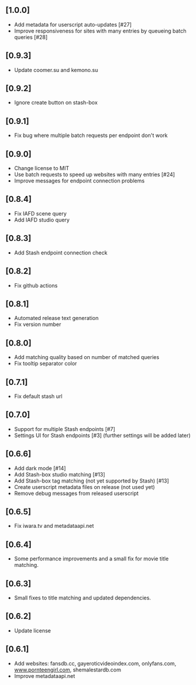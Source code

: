 
## [1.0.0]

- Add metadata for userscript auto-updates [#27]
- Improve responsiveness for sites with many entries by queueing batch queries [#28]

## [0.9.3]

- Update coomer.su and kemono.su

## [0.9.2]

- Ignore create button on stash-box

## [0.9.1]

- Fix bug where multiple batch requests per endpoint don't work

## [0.9.0]

- Change license to MIT
- Use batch requests to speed up websites with many entries [#24]
- Improve messages for endpoint connection problems

## [0.8.4]

- Fix IAFD scene query
- Add IAFD studio query

## [0.8.3]

- Add Stash endpoint connection check

## [0.8.2]

- Fix github actions

## [0.8.1]

- Automated release text generation
- Fix version number

## [0.8.0]

- Add matching quality based on number of matched queries
- Fix tooltip separator color

## [0.7.1]

- Fix default stash url

## [0.7.0]

- Support for multiple Stash endpoints [#7]
- Settings UI for Stash endpoints [#3] (further settings will be added later)

## [0.6.6]

- Add dark mode [#14]
- Add Stash-box studio matching [#13]
- Add Stash-box tag matching (not yet supported by Stash) [#13]
- Create userscript metadata files on release (not used yet)
- Remove debug messages from released userscript

## [0.6.5]

- Fix iwara.tv and metadataapi.net

## [0.6.4]

- Some performance improvements and a small fix for movie title matching.

## [0.6.3]

- Small fixes to title matching and updated dependencies.

## [0.6.2]

- Update license

## [0.6.1]

- Add websites: fansdb.cc, gayeroticvideoindex.com, onlyfans.com, www.pornteengirl.com, shemalestardb.com
- Improve metadataapi.net
